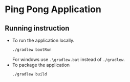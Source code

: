 # Ping Pong Application

## Running instruction
- To run the application locally.
    ```sh
    ./gradlew bootRun
    ```
  For windows use `.\gradlew.bat` instead of `./gradlew`.
- To package the application
    ```sh
    ./gradlew build
    ```
